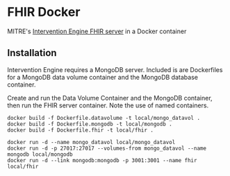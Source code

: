 # FHIR Docker

MITRE's [Intervention Engine FHIR server](https://github.com/intervention-engine/fhir) in a Docker container

## Installation

Intervention Engine requires a MongoDB server. Included is are Dockerfiles for a
MongoDB data volume container and the MongoDB database container.

Create and run the Data Volume Container and the MongoDB container, then run the FHIR server container. Note the use of named containers.


	docker build -f Dockerfile.datavolume -t local/mongo_datavol .
	docker build -f Dockerfile.mongodb -t local/mongodb .
	docker build -f Dockerfile.fhir -t local/fhir .

	docker run -d --name mongo_datavol local/mongo_datavol
	docker run -d -p 27017:27017 --volumes-from mongo_datavol --name mongodb local/mongodb
	docker run -d --link mongodb:mongodb -p 3001:3001 --name fhir local/fhir
